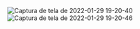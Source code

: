 ![Captura de tela de 2022-01-29 19-20-40](https://user-images.githubusercontent.com/49838170/151679468-a151abd9-05eb-4595-9f2c-e1f99990a55c.png)
![Captura de tela de 2022-01-29 19-20-46](https://user-images.githubusercontent.com/49838170/151679470-a67f7a73-94cc-4a37-827f-9b6481a3e179.png)
